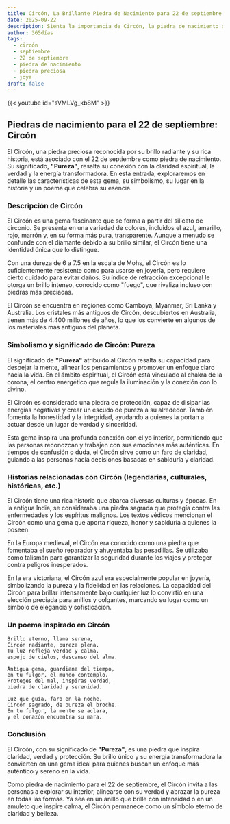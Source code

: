 ```yaml
---
title: Circón, La Brillante Piedra de Nacimiento para 22 de septiembre
date: 2025-09-22
description: Sienta la importancia de Circón, la piedra de nacimiento de 22 de septiembre que simboliza Pureza. Deje que su belleza y significado iluminen su día.
author: 365días
tags:
  - circón
  - septiembre
  - 22 de septiembre
  - piedra de nacimiento
  - piedra preciosa
  - joya
draft: false
---
```


{{< youtube id="sVMLVg_kb8M" >}}

## Piedras de nacimiento para el 22 de septiembre: Circón

El Circón, una piedra preciosa reconocida por su brillo radiante y su rica historia, está asociado con el 22 de septiembre como piedra de nacimiento. Su significado, **"Pureza"**, resalta su conexión con la claridad espiritual, la verdad y la energía transformadora. En esta entrada, exploraremos en detalle las características de esta gema, su simbolismo, su lugar en la historia y un poema que celebra su esencia.

### Descripción de Circón

El Circón es una gema fascinante que se forma a partir del silicato de circonio. Se presenta en una variedad de colores, incluidos el azul, amarillo, rojo, marrón y, en su forma más pura, transparente. Aunque a menudo se confunde con el diamante debido a su brillo similar, el Circón tiene una identidad única que lo distingue.

Con una dureza de 6 a 7.5 en la escala de Mohs, el Circón es lo suficientemente resistente como para usarse en joyería, pero requiere cierto cuidado para evitar daños. Su índice de refracción excepcional le otorga un brillo intenso, conocido como "fuego", que rivaliza incluso con piedras más preciadas.

El Circón se encuentra en regiones como Camboya, Myanmar, Sri Lanka y Australia. Los cristales más antiguos de Circón, descubiertos en Australia, tienen más de 4.400 millones de años, lo que los convierte en algunos de los materiales más antiguos del planeta.

### Simbolismo y significado de Circón: Pureza

El significado de **"Pureza"** atribuido al Circón resalta su capacidad para despejar la mente, alinear los pensamientos y promover un enfoque claro hacia la vida. En el ámbito espiritual, el Circón está vinculado al chakra de la corona, el centro energético que regula la iluminación y la conexión con lo divino.

El Circón es considerado una piedra de protección, capaz de disipar las energías negativas y crear un escudo de pureza a su alrededor. También fomenta la honestidad y la integridad, ayudando a quienes la portan a actuar desde un lugar de verdad y sinceridad.

Esta gema inspira una profunda conexión con el yo interior, permitiendo que las personas reconozcan y trabajen con sus emociones más auténticas. En tiempos de confusión o duda, el Circón sirve como un faro de claridad, guiando a las personas hacia decisiones basadas en sabiduría y claridad.

### Historias relacionadas con Circón (legendarias, culturales, históricas, etc.)

El Circón tiene una rica historia que abarca diversas culturas y épocas. En la antigua India, se consideraba una piedra sagrada que protegía contra las enfermedades y los espíritus malignos. Los textos védicos mencionan el Circón como una gema que aporta riqueza, honor y sabiduría a quienes la poseen.

En la Europa medieval, el Circón era conocido como una piedra que fomentaba el sueño reparador y ahuyentaba las pesadillas. Se utilizaba como talismán para garantizar la seguridad durante los viajes y proteger contra peligros inesperados.

En la era victoriana, el Circón azul era especialmente popular en joyería, simbolizando la pureza y la fidelidad en las relaciones. La capacidad del Circón para brillar intensamente bajo cualquier luz lo convirtió en una elección preciada para anillos y colgantes, marcando su lugar como un símbolo de elegancia y sofisticación.

### Un poema inspirado en Circón

```
Brillo eterno, llama serena,  
Circón radiante, pureza plena.  
Tu luz refleja verdad y calma,  
espejo de cielos, descanso del alma.  

Antigua gema, guardiana del tiempo,  
en tu fulgor, el mundo contemplo.  
Proteges del mal, inspiras verdad,  
piedra de claridad y serenidad.  

Luz que guía, faro en la noche,  
Circón sagrado, de pureza el broche.  
En tu fulgor, la mente se aclara,  
y el corazón encuentra su mara.  
```

### Conclusión

El Circón, con su significado de **"Pureza"**, es una piedra que inspira claridad, verdad y protección. Su brillo único y su energía transformadora la convierten en una gema ideal para quienes buscan un enfoque más auténtico y sereno en la vida.

Como piedra de nacimiento para el 22 de septiembre, el Circón invita a las personas a explorar su interior, alinearse con su verdad y abrazar la pureza en todas las formas. Ya sea en un anillo que brille con intensidad o en un amuleto que inspire calma, el Circón permanece como un símbolo eterno de claridad y belleza.